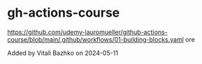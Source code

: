 # gh-actions-course
https://github.com/udemy-lauromueller/github-actions-course/blob/main/.github/workflows/01-building-blocks.yaml
ore




Added by Vitali Bazhko on 2024-05-11
